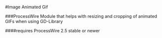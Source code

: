 #Image Animated Gif

###ProcessWire Module that helps with resizing and cropping of animated GIFs when using GD-Library

####requires ProcessWire 2.5 stable or newer
